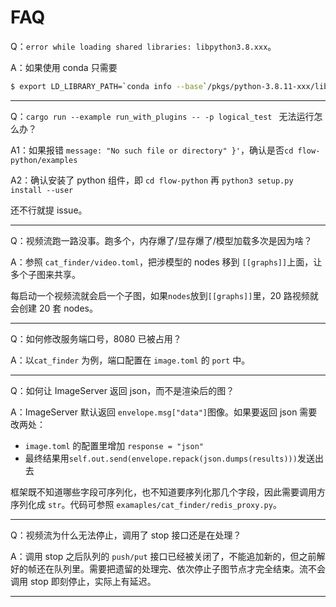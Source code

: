 # FAQ

Q：`error while loading shared libraries: libpython3.8.xxx`。

A：如果使用 conda 只需要 
```bash
$ export LD_LIBRARY_PATH=`conda info --base`/pkgs/python-3.8.11-xxx/lib:${LD_LIBRARY_PATH}
```
___
Q：`cargo run --example run_with_plugins -- -p logical_test ` 无法运行怎么办？

A1：如果报错 `message: "No such file or directory" }'`，确认是否`cd flow-python/examples`

A2：确认安装了 python 组件，即 `cd flow-python` 再 `python3 setup.py install --user`

还不行就提 issue。

___
Q：视频流跑一路没事。跑多个，内存爆了/显存爆了/模型加载多次是因为啥？

A：参照 `cat_finder/video.toml`，把涉模型的 nodes 移到 `[[graphs]]`上面，让多个子图来共享。

每启动一个视频流就会启一个子图，如果`nodes`放到`[[graphs]]`里，20 路视频就会创建 20 套 nodes。
___
Q：如何修改服务端口号，8080 已被占用？

A：以`cat_finder` 为例，端口配置在 `image.toml` 的 `port` 中。
___
Q：如何让 ImageServer 返回 json，而不是渲染后的图？

A：ImageServer 默认返回 `envelope.msg["data"]`图像。如果要返回 json 需要改两处：
* `image.toml` 的配置里增加 `response = "json"`
* 最终结果用`self.out.send(envelope.repack(json.dumps(results)))`发送出去

框架既不知道哪些字段可序列化，也不知道要序列化那几个字段，因此需要调用方序列化成 `str`。代码可参照 `examaples/cat_finder/redis_proxy.py`。
___
Q：视频流为什么无法停止，调用了 stop 接口还是在处理？

A：调用 stop 之后队列的 `push/put` 接口已经被关闭了，不能追加新的，但之前解好的帧还在队列里。需要把遗留的处理完、依次停止子图节点才完全结束。流不会调用 stop 即刻停止，实际上有延迟。
___

